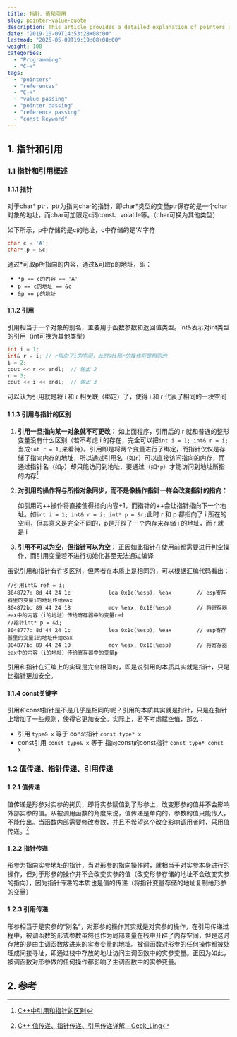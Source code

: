 ```yaml
---
title: 指针、值和引用
slug: pointer-value-quote
description: This article provides a detailed explanation of pointers and references in C++, highlighting their differences and uses in value passing, pointer passing, and reference passing.
date: "2019-10-09T14:53:28+08:00"
lastmod: "2025-05-09T19:19:08+08:00"
weight: 100
categories:
  - "Programming"
  - "C++"
tags:
  - "pointers"
  - "references"
  - "C++"
  - "value passing"
  - "pointer passing"
  - "reference passing"
  - "const keyword"
---
```


<!-- markdown-front-matter -->

## 1. 指针和引用

### 1.1 指针和引用概述

#### 1.1.1 指针

对于char* ptr，ptr为指向char的指针，即char*类型的变量ptr保存的是一个char对象的地址，而char可加限定c词const、volatile等。（char可换为其他类型）

如下所示，p中存储的是c的地址，c中存储的是‘A'字符

```cpp
char c = 'A';
char* p = &c;
```

通过\*可取p所指向的内容，通过&可取p的地址，即：

- `*p == c的内容 == 'A'`
- `p == c的地址 == &c`
- `&p == p的地址`

#### 1.1.2 引用

引用相当于一个对象的别名，主要用于函数参数和返回值类型。int&表示对int类型的引用（int可换为其他类型）

```cpp
int i = 1;
int& r = i;	// r指向了i的空间，此时对i和r的操作将是相同的
i = 2;
cout << r << endl;	// 输出 2
r = 3;
cout << i << endl;	// 输出 3
```

可以认为引用就是将 i 和 r 相关联（绑定）了，使得 i 和 r 代表了相同的一块空间

#### 1.1.3 引用与指针的区别

1. **引用一旦指向某一对象就不可更改：**
   如上面程序，引用后的 r 就和普通的整形变量没有什么区别（若不考虑 i 的存在，完全可以把`int i = 1; int& r = i;`当成`int r = 1;`来看待）。引用即是将两个变量进行了绑定，而指针仅仅是存储了指向内存的地址，所以通过引用名（如`r`）可以直接访问指向的内存，而通过指针名（如`p`）却只能访问到地址，要通过（如`*p`）才能访问到地址所指的内存[^1]

2. **对引用的操作将与所指对象同步，而不是像操作指针一样会改变指针的指向：**

   如引用的++操作将直接使得指向内容+1，而指针的++会让指针指向下一个地址。如`int i = 1; int& r = i; int* p = &r;`此时 r 和 p 都指向了 i 所在的空间，但其意义是完全不同的，p是开辟了一个内存来存储 i 的地址，而 r 就是 i

3. **引用不可以为空，但指针可以为空：**
   正因如此指针在使用前都需要进行判空操作，而引用变量若不进行初始化甚至无法通过编译

虽说引用和指针有许多区别，但两者在本质上是相同的，可以根据汇编代码看出：

```
//引用int& ref = i;
8048727: 8d 44 24 1c			lea 0x1c(%esp), %eax		// esp寄存器里的变量i的地址传给eax
804872b: 89 44 24 18			mov %eax, 0x18(%esp)		// 将寄存器eax中的内容（i的地址）传给寄存器中的变量ref
//指针int* p = &i;
8048777: 8d 44 24 1c        	lea 0x1c(%esp), %eax		// esp寄存器里的变量i的地址传给eax
804877b: 89 44 24 10    		mov %eax, 0x10(%esp) 		// 将寄存器eax中的内容（i的地址）传给寄存器中的变量p
```

引用和指针在汇编上的实现是完全相同的，即是说引用的本质其实就是指针，只是比指针更加安全。

#### 1.1.4 const关键字

引用和const指针是不是几乎是相同的呢？引用的本质其实就是指针，只是在指针上增加了一些规则，使得它更加安全。实际上，若不考虑赋空值，那么：

- 引用 `type& x` 等于 const指针 `const type* x`
- const引用 `const type& x` 等于 指向const的const指针 `const type* const x`

### 1.2 值传递、指针传递、引用传递

#### 1.2.1 值传递

值传递是形参对实参的拷贝，即将实参赋值到了形参上，改变形参的值并不会影响外部实参的值。从被调用函数的角度来说，值传递是单向的，参数的值只能传入，不能传出。当函数内部需要修改参数，并且不希望这个改变影响调用者时，采用值传递。[^2]

#### 1.2.2 指针传递

形参为指向实参地址的指针，当对形参的指向操作时，就相当于对实参本身进行的操作，但对于形参的操作并不会改变实参的值（改变形参存储的地址不会改变实参的指向），因为指针传递的本质也是值的传递（将指针变量存储的地址复制给形参的变量）

#### 1.2.3 引用传递

形参相当于是实参的“别名”，对形参的操作其实就是对实参的操作，在引用传递过程中，被调函数的形式参数虽然也作为局部变量在栈中开辟了内存空间，但是这时存放的是由主调函数放进来的实参变量的地址。被调函数对形参的任何操作都被处理成间接寻址，即通过栈中存放的地址访问主调函数中的实参变量。正因为如此，被调函数对形参做的任何操作都影响了主调函数中的实参变量。

## 2. 参考

[^1]: [C++中引用和指针的区别](https://blog.csdn.net/listening_music/article/details/6921608)

[^2]: [C++ 值传递、指针传递、引用传递详解 - Geek_Ling](https://www.cnblogs.com/yanlingyin/archive/2011/12/07/2278961.html)
